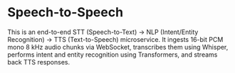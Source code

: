 # Speech-to-Speech
This is an end-to-end STT (Speech-to-Text) → NLP (Intent/Entity Recognition) → TTS (Text-to-Speech) microservice. It ingests 16-bit PCM mono 8 kHz audio chunks via WebSocket, transcribes them using Whisper, performs intent and entity recognition using Transformers, and streams back TTS responses.
